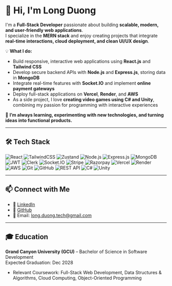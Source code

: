 # 👋 Hi, I'm Long Duong

I'm a **Full-Stack Developer** passionate about building **scalable, modern, and user-friendly web applications**.  
I specialize in the **MERN stack** and enjoy creating projects that integrate **real-time interactions, cloud deployment, and clean UI/UX design**.

💡 **What I do:**  
- Build responsive, interactive web applications using **React.js** and **Tailwind CSS**  
- Develop secure backend APIs with **Node.js** and **Express.js**, storing data in **MongoDB**  
- Integrate real-time features with **Socket.IO** and implement **online payment gateways**  
- Deploy full-stack applications on **Vercel**, **Render**, and **AWS**
- As a side project, I love **creating video games using C# and Unity**, combining my passion for programming with interactive experiences  

🚀 **I’m always learning, experimenting with new technologies, and turning ideas into functional products.** 

---

## 🛠️ Tech Stack

![React](https://img.shields.io/badge/React-20232A?style=for-the-badge&logo=react&logoColor=61DAFB) ![TailwindCSS](https://img.shields.io/badge/Tailwind_CSS-38B2AC?style=for-the-badge&logo=tailwind-css&logoColor=white) ![Zustand](https://img.shields.io/badge/Zustand-20232A?style=for-the-badge&logo=zustand&logoColor=yellow) ![Node.js](https://img.shields.io/badge/Node.js-43853D?style=for-the-badge&logo=node.js&logoColor=white) ![Express.js](https://img.shields.io/badge/Express.js-000000?style=for-the-badge&logo=express&logoColor=white) ![MongoDB](https://img.shields.io/badge/MongoDB-4EA94B?style=for-the-badge&logo=mongodb&logoColor=white) ![JWT](https://img.shields.io/badge/JWT-black?style=for-the-badge&logo=JSON%20web%20tokens) ![Clerk](https://img.shields.io/badge/Clerk-1F2937?style=for-the-badge&logo=clerk&logoColor=white) ![Socket.IO](https://img.shields.io/badge/Socket.IO-010101?style=for-the-badge&logo=socket.io&logoColor=white) ![Stripe](https://img.shields.io/badge/Stripe-626CD9?style=for-the-badge&logo=stripe&logoColor=white) ![Razorpay](https://img.shields.io/badge/Razorpay-2C2D72?style=for-the-badge&logo=razorpay&logoColor=white) ![Vercel](https://img.shields.io/badge/Vercel-000000?style=for-the-badge&logo=vercel&logoColor=white) ![Render](https://img.shields.io/badge/Render-46E3B7?style=for-the-badge&logo=render&logoColor=white) ![AWS](https://img.shields.io/badge/AWS-FF9900?style=for-the-badge&logo=amazon-aws&logoColor=white) ![Git](https://img.shields.io/badge/Git-F05033?style=for-the-badge&logo=git&logoColor=white) ![GitHub](https://img.shields.io/badge/GitHub-181717?style=for-the-badge&logo=github&logoColor=white) ![REST API](https://img.shields.io/badge/REST-02569B?style=for-the-badge&logo=postman&logoColor=white) ![C#](https://img.shields.io/badge/C%23-239120?style=for-the-badge&logo=c-sharp&logoColor=white) ![Unity](https://img.shields.io/badge/Unity-000000?style=for-the-badge&logo=unity&logoColor=white)

---

## 📫 Connect with Me
- 💼 [LinkedIn](https://www.linkedin.com/in/longduong98/)  
- 📂 [GitHub](https://github.com/longd-dev)  
- 📧 Email: long.duong.tech@gmail.com

---
## 🎓 Education

**Grand Canyon University (GCU)** – Bachelor of Science in Software Development  
Expected Graduation: Dec 2028
- Relevant Coursework: Full-Stack Web Development, Data Structures & Algorithms, Cloud Computing, Object-Oriented Programming  
